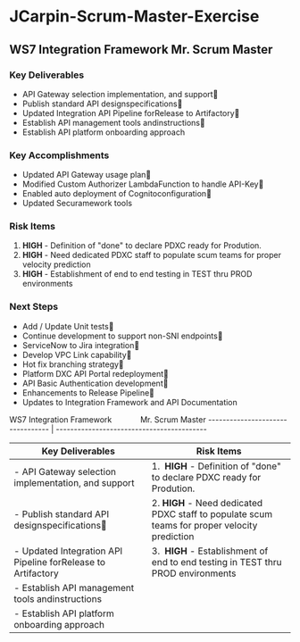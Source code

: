 # JCarpin-Scrum-Master-Exercise

## WS7 Integration Framework             Mr. Scrum Master

### Key Deliverables
- API Gateway selection implementation, and support 
- Publish standard API designspecifications 
- Updated Integration API Pipeline forRelease to Artifactory 
- Establish API management tools andinstructions 
- Establish API platform onboarding approach

### Key Accomplishments 
- Updated API Gateway usage plan 
- Modified Custom Authorizer LambdaFunction to handle API-Key 
- Enabled auto deployment of Cognitoconfiguration 
- Updated Securamework tools

### Risk Items
 1.  **HIGH** - Definition of &quot;done&quot; to declare PDXC ready for Prodution.
 2.  **HIGH** - Need dedicated PDXC staff to populate scum teams for proper velocity prediction
 3.  **HIGH** - Establishment of end to end testing in TEST thru PROD environments

### Next Steps
- Add / Update Unit tests
- Continue development to support non-SNI endpoints
- ServiceNow to Jira integration
- Develop VPC Link capability
- Hot fix branching strategy
- Platform DXC API Portal redeployment
- API Basic Authentication development
- Enhancements to Release Pipeline
- Updates to Integration Framework and API Documentation


WS7 Integration Framework             Mr. Scrum Master
--------------------------------- | ------------------------------------------

Key Deliverables                                   |      Risk Items
-------------------------------------------------- | -------------------------------------------------- |
- API Gateway selection implementation, and support | 1.  **HIGH** - Definition of &quot;done&quot; to declare PDXC ready for Prodution.
- Publish standard API designspecifications       | 2.  **HIGH** - Need dedicated PDXC staff to populate scum teams for proper velocity prediction
- Updated Integration API Pipeline forRelease to Artifactory | 3.  **HIGH** - Establishment of end to end testing in TEST thru PROD environments
- Establish API management tools andinstructions |
- Establish API platform onboarding approach |
